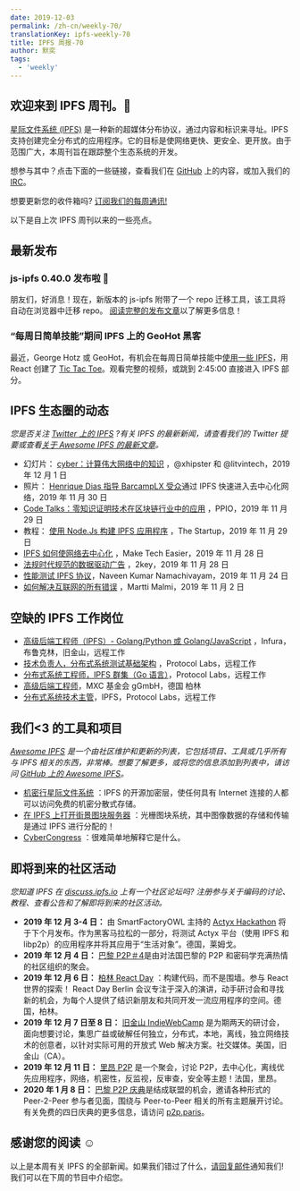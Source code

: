 ```yaml
---
date: 2019-12-03
permalink: /zh-cn/weekly-70/
translationKey: ipfs-weekly-70
title: IPFS 周报-70
author: 默奕
tags:
  - 'weekly'
---
```


## 欢迎来到 IPFS 周刊。👋

[星际文件系统 (IPFS)](https://ipfs.io/) 是一种新的超媒体分布协议，通过内容和标识来寻址。IPFS 支持创建完全分布式的应用程序。它的目标是使网络更快、更安全、更开放。由于范围广大，本周刊旨在跟踪整个生态系统的开发。

想参与其中？点击下面的一些链接，查看我们在 [GitHub](https://github.com/ipfs) 上的内容，或加入我们的 [IRC](https://riot.im/app/#/room/#ipfs:matrix.org)。

想要更新您的收件箱吗? [订阅我们的每周通讯!](http://eepurl.com/gL2Pi5)

以下是自上次 IPFS 周刊以来的一些亮点。

## 最新发布

### js-ipfs 0.40.0 发布啦 🎉

朋友们，好消息！现在，新版本的 js-ipfs 附带了一个 repo 迁移工具，该工具将自动在浏览器中迁移 repo。
[阅读完整的发布文章](https://blog.ipfs.eth.link/2019-12-02-js-ipfs-0-40/)以了解更多信息！

### “每周日简单技能”期间 IPFS 上的 GeoHot 黑客

最近，George
Hotz 或 GeoHot，有机会在每周日简单技能中[使用一些 IPFS](https://www.youtube.com/watch?v=EecfVsdQMcM)，用 React 创建了 [Tic Tac Toe](https://github.com/geohot/twitchtactoe)。观看完整的视频，或跳到 2:45:00 直接进入 IPFS 部分。

## IPFS 生态圈的动态

_您是否关注 [Twitter 上的 IPFS](https://twitter.com/IPFSbot) ?有关 IPFS 的最新新闻，请查看我们的 Twitter 提要或查看[关于 Awesome IPFS 的最新文章](https://awesome.ipfs.io/articles/)。_

- 幻灯片： [cyber：计算伟大网络中的知识](https://dweb.link/ipfs/QmceNpj6HfS81PcCaQXrFMQf7LR5FTLkdG9sbSRNy3UXoZ) ，@xhipster 和 @litvintech，2019 年 12 月 1 日
- 照片： [Henrique Dias 指导 BarcampLX 受众](https://twitter.com/BarcampLx/status/1200837433178427393?s=20)通过 IPFS 快速进入去中心化网络，2019 年 11 月 30 日
- [Code Talks：零知识证明技术在区块链行业中的应用](https://medium.com/ppio/application-zero-knowledge-c0710a2a1dac) ，PPIO，2019 年 11 月 29 日
- 教程： [使用 Node.Js 构建 IPFS 应用程序](https://medium.com/swlh/ipfs-nodejs-app-8e35f504d440) ，The Startup，2019 年 11 月 29 日
- [IPFS 如何使网络去中心化](https://www.maketecheasier.com/how-interplanetary-file-system-decentralize-the-web/) ，Make Tech Easier，2019 年 11 月 28 日
- [法规时代规范的数据驱动广告](https://medium.com/2key/compliant-data-driven-advertising-in-the-era-of-regulations-c669b1594412) ，2key，2019 年 11 月 28 日
- [性能测试 IPFS 协议](https://dev.to/qainsights/performance-testing-ipfs-protocol-24fb)，Naveen Kumar Namachivayam，2019 年 11 月 24 日
- [如何解决互联网的所有错误](https://hackernoon.com/what-is-wrong-with-the-internet-and-how-to-fix-it-c67w32no) ，Martti Malmi，2019 年 11 月 2 日

## 空缺的 IPFS 工作岗位

- [高级后端工程师（IPFS）- Golang/Python 或 Golang/JavaScript](https://consensys.net/open-roles/1965747/) ，Infura，布鲁克林，旧金山，远程工作
- [技术负责人，分布式系统测试基础架构](https://jobs.lever.co/protocol/1ef5b878-573d-44fc-9fe6-c3745597c1fd) ，Protocol Labs，远程工作
- [分布式系统工程师，IPFS 群集（Go 语言）](https://jobs.lever.co/protocol/29207ca7-76a4-470f-b94a-e24244f9adc1)，Protocol Labs，远程工作
- [高级后端工程师](https://www.golangprojects.com/golang-go-job-dcr-Senior-Backend-Engineer-Berlin-MXC-Foundation-gGmbH.html)，MXC 基金会 gGmbH，德国 柏林
- [分布式系统技术主管](https://jobs.lever.co/protocol/9283f9b0-de64-4e1f-a221-5d02b0202198)，IPFS，Protocol Labs，远程工作

## 我们<3 的工具和项目

_[Awesome IPFS](https://awesome.ipfs.io/) 是一个由社区维护和更新的列表，它包括项目、工具或几乎所有与 IPFS 相关的东西，非常棒。想要了解更多，或将您的信息添加到列表中，请访问 [GitHub 上的 Awesome IPFS](https://github.com/ipfs/awesome-ipfs)。_

- [机密行星际文件系统](https://github.com/mitchellpkt/CIPFS) ：IPFS 的开源加密层，使任何具有 Internet 连接的人都可以访问免费的机密分散式存储。
- [在 IPFS 上打开街景图块服务器](https://forum.openstreetmap.org/viewtopic.php?id=68102) ：光栅图块系统，其中图像数据的存储和传输是通过 IPFS 进行分配的！
- [CyberCongress](https://cybercongress.ai/) ：很难简单地解释它是什么。

## 即将到来的社区活动

_您知道 IPFS 在 [discuss.ipfs.io](https://discuss.ipfs.io/) 上有一个社区论坛吗? 注册参与关于编码的讨论、教程、查看公告和了解即将到来的社区活动。_

- **2019 年 12 月 3-4 日：** 由 SmartFactoryOWL 主持的 [Actyx Hackathon](https://www.smartfactory-owl.de/index.php/de/veranstaltungen/smartfactoryowl/kompetenzzentrum/demonstrieren/livinglab/95-kollaboration-in-einer-produktionsanlage-mittels-dezentraler-edge-plattform) 将于下个月发布。作为黑客马拉松的一部分，将测试 Actyx 平台（使用 IPFS 和 libp2p）的应用程序并将其应用于“生活对象”。德国，莱姆戈。
- **2019 年 12 月 4 日：** [巴黎 P2P＃4](https://p2p.paris/en/event/monthly-4/)是由对法国巴黎的 P2P 和密码学充满热情的社区组织的聚会。
- **2019 年 12 月 6 日：** [柏林 React Day](https://reactday.berlin/) ：构建代码，而不是围墙。参与 React 世界的探索！ React Day Berlin 会议专注于深入的演讲，动手研讨会和寻找新的机会，为每个人提供了结识新朋友和共同开发一流应用程序的空间。德国，柏林。
- **2019 年 12 月 7 日至 8 日：** [旧金山 IndieWebCamp](https://2019.indieweb.org/sf) 是为期两天的研讨会，面向想要讨论，集思广益或破解任何独立，分布式，本地，离线，独立网络技术的创意者，以针对实际可用的开放式 Web 解决方案。社交媒体。美国，旧金山（CA）。
- **2019 年 12 月 11 日：** [里昂 P2P](https://www.meetup.com/France-P2P/events/266104402/) 是一个聚会，讨论 P2P，去中心化，离线优先应用程序，网络，机密性，反监视，反审查，安全等主题！法国，里昂。
- **2020 年 1 月 8 日：** [巴黎 P2P 庆典](https://p2p.paris/en/event/festival-0/)是结成联盟的机会，邀请各种形式的 Peer-2-Peer 参与者见面，围绕与 Peer-to-Peer 相关的所有主题展开讨论。有关免费的四日庆典的更多信息，请访问 [p2p.paris](https://p2p.paris/en/event/festival-0/)。

## 感谢您的阅读 ☺️

以上是本周有关 IPFS 的全部新闻。如果我们错过了什么，[请回复邮件](mailto:newsletter@ipfs.io)通知我们! 我们可以在下周的节目中介绍您。
